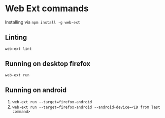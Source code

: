 # Web Ext commands
Installing via `npm install -g web-ext`

## Linting
`web-ext lint`

## Running on desktop firefox
`web-ext run`

## Running on android
1. `web-ext run --target=firefox-android`
2. `web-ext run --target=firefox-android --android-device=<ID from last command>`